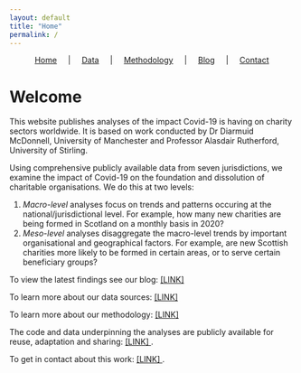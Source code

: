 ```yaml
---
layout: default
title: "Home"
permalink: /
---
```


<p style="text-align:center;"><a href="{{site.url}}">Home</a>&nbsp;&nbsp;&nbsp;&nbsp;&nbsp;|&nbsp;&nbsp;&nbsp;&nbsp;&nbsp;<a href="{{site.url}}/data">Data</a>&nbsp;&nbsp;&nbsp;&nbsp;&nbsp;|&nbsp;&nbsp;&nbsp;&nbsp;&nbsp;<a href="{{site.url}}/methodology">Methodology</a>&nbsp;&nbsp;&nbsp;&nbsp;&nbsp;|&nbsp;&nbsp;&nbsp;&nbsp;&nbsp;<a href="{{site.url}}/blog">Blog</a>&nbsp;&nbsp;&nbsp;&nbsp;&nbsp;|&nbsp;&nbsp;&nbsp;&nbsp;&nbsp;<a href="{{site.url}}/contact">Contact</a></p>

# Welcome

This website publishes analyses of the impact Covid-19 is having on charity sectors worldwide. It is based on work conducted by Dr Diarmuid McDonnell, University of Manchester and Professor Alasdair Rutherford, University of Stirling.

Using comprehensive publicly available data from seven jurisdictions, we examine the impact of Covid-19 on the foundation and dissolution of charitable organisations. We do this at two levels:
1. *Macro-level* analyses focus on trends and patterns occuring at the national/jurisdictional level. For example, how many new charities are being formed in Scotland on a monthly basis in 2020?
2. *Meso-level* analyses disaggregate the macro-level trends by important organisational and geographical factors. For example, are new Scottish charities more likely to be formed in certain areas, or to serve certain beneficiary groups? 

To view the latest findings see our blog: [ [LINK] ]({{site.url}}/blog)

To learn more about our data sources: [ [LINK] ]({{site.url}}/data)

To learn more about our methodology: [ [LINK] ]({{site.url}}/methodology)

The code and data underpinning the analyses are publicly available for reuse, adaptation and sharing: [ [LINK] ](https://github.com/DiarmuidM/charity-covid19).

To get in contact about this work: [ [LINK] ]({{site.url}}/contact).